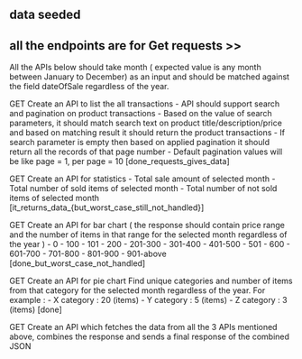## data seeded 

## all the endpoints are for Get requests >>

All the APIs below should take month ( expected value is any month between
January to December) as an input and should be matched against the field
dateOfSale regardless of the year.

GET
    Create an API to list the all transactions
    - API should support search and pagination on product transactions
    - Based on the value of search parameters, it should match search text on product
    title/description/price and based on matching result it should return the product
    transactions
    - If search parameter is empty then based on applied pagination it should return all the
    records of that page number
    - Default pagination values will be like page = 1, per page = 10  [done_requests_gives_data]

GET
    Create an API for statistics
    - Total sale amount of selected month
    - Total number of sold items of selected month
    - Total number of not sold items of selected month   [it_returns_data_{but_worst_case_still_not_handled}]

GET
    Create an API for bar chart ( the response should contain price range and the number
    of items in that range for the selected month regardless of the year )
    - 0 - 100
    - 101 - 200
    - 201-300
    - 301-400
    - 401-500
    - 501 - 600
    - 601-700
    - 701-800
    - 801-900
    - 901-above    [done_but_worst_case_not_handled]

GET
    Create an API for pie chart Find unique categories and number of items from that
    category for the selected month regardless of the year.
    For example :
    - X category : 20 (items)
    - Y category : 5 (items)
    - Z category : 3 (items)   [done]

GET
    Create an API which fetches the data from all the 3 APIs mentioned above, combines
    the response and sends a final response of the combined JSON
